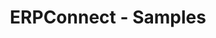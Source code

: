 ---
layout: section-page
title: ERPConnect - Samples
description: ERPConnect - Samples
permalink: /:collection
search-ignore: true
---